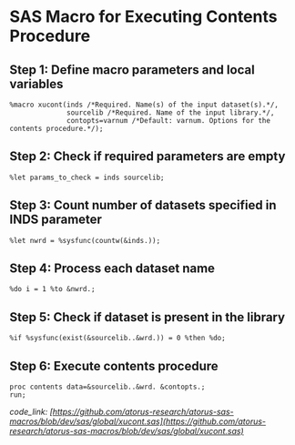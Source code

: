 # SAS Macro for Executing Contents Procedure

## Step 1: Define macro parameters and local variables
```sas
%macro xucont(inds /*Required. Name(s) of the input dataset(s).*/,
              sourcelib /*Required. Name of the input library.*/,
              contopts=varnum /*Default: varnum. Options for the contents procedure.*/);
```

## Step 2: Check if required parameters are empty
```sas
%let params_to_check = inds sourcelib;
```

## Step 3: Count number of datasets specified in INDS parameter
```sas
%let nwrd = %sysfunc(countw(&inds.));
```

## Step 4: Process each dataset name
```sas
%do i = 1 %to &nwrd.;
```

## Step 5: Check if dataset is present in the library
```sas
%if %sysfunc(exist(&sourcelib..&wrd.)) = 0 %then %do;
```

## Step 6: Execute contents procedure
```sas
proc contents data=&sourcelib..&wrd. &contopts.;
run;
``` 

_code_link: [https://github.com/atorus-research/atorus-sas-macros/blob/dev/sas/global/xucont.sas](https://github.com/atorus-research/atorus-sas-macros/blob/dev/sas/global/xucont.sas)_